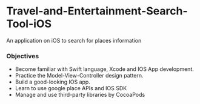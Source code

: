 # Travel-and-Entertainment-Search-Tool-iOS
An application on iOS to search for places information

### Objectives
* Become familiar with Swift language, Xcode and IOS App development.
* Practice the Model-View-Controller design pattern.
* Build a good-looking IOS app.
* Learn to use google place APIs and IOS SDK
* Manage and use third-party libraries by CocoaPods
